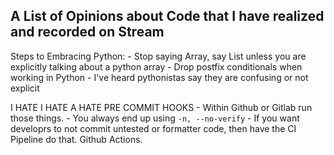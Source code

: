 ## A List of Opinions about Code that I have realized and recorded on Stream


Steps to Embracing Python:
	- Stop saying Array, say List
		unless you are explicitly talking about a python array
	- Drop postfix conditionals when working in Python
		- I've heard pythonistas say they are confusing or not explicit


I HATE I HATE A HATE PRE COMMIT HOOKS
	- Within Github or Gitlab run those things.
	- You always end up using `-n, --no-verify`
	- If you want developrs to not commit
    untested or formatter code, then have the CI Pipeline
    do that. Github Actions.
